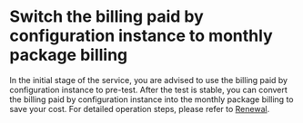 # Switch the billing paid by configuration instance to monthly package billing

In the initial stage of the service, you are advised to use the billing paid by configuration instance to pre-test. After the test is stable, you can convert the billing paid by configuration instance into the monthly package billing to save your cost. For detailed operation steps, please refer to [Renewal](../../Pricing/Renew-Process.md).


